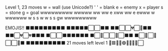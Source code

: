 Level 1, 23 moves
w = wall (use Unicode?)
' ' = blank
e = enemy
x = player
s = stone
g = goal 
wwwwwwwww
wwwww  ww
ww  e xww
ww e ewww
w  wwwwww
w s   s w
w s s  gw
wwwwwwwww

EMOJIS!!
⬛⬛⬛⬛⬛⬛⬛⬛⬛
⬛⬛⬛⬛⬛⬜⬜⬛⬛
⬛⬛⬜⬜💔⬜💚⬛⬛
⬛⬛⬜💔⬜💔⬛⬛⬛
⬛⬜⬜⬛⬛⬛⬛⬛⬛
⬛⬜🩶⬜⬜🩶⬜⬛⬛
⬛⬜🩶⬜🩶⬜⬜🩷⬛
⬛⬛⬛⬛⬛⬛⬛⬛⬛
21 moves left  level 1
🔳🟥🩶🔴🟢🤍🩷💚💔⬜

